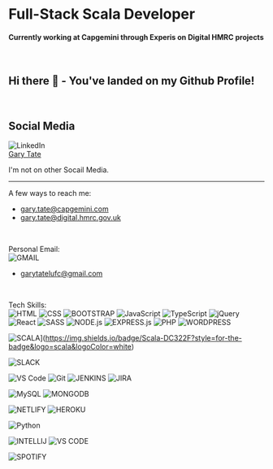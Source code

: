 # Full-Stack Scala Developer
#### Currently working at Capgemini through Experis on Digital HMRC projects

<br>

## Hi there 👋 - You've landed on my Github Profile!

<br>

## Social Media
![LinkedIn](https://img.shields.io/badge/LinkedIn-0077B5?style=for-the-badge&logo=linkedin&logoColor=white)
<br>
[Gary Tate](https://www.linkedin.com/in/gary-tate-124307209/)

I'm not on other Socail Media.

<hr>

A few ways to reach me: 
- gary.tate@capgemini.com
- gary.tate@digital.hmrc.gov.uk

<br>

Personal Email: <br>
![GMAIL](https://img.shields.io/badge/Gmail-D14836?style=for-the-badge&logo=gmail&logoColor=white)
- garytatelufc@gmail.com

<br>

Tech Skills:
<br>
![HTML](https://img.shields.io/badge/HTML5-E34F26?style=for-the-badge&logo=html5&logoColor=white)
![CSS](https://img.shields.io/badge/-css3-1572B6?&style=for-the-badge&logo=css3&logoColor=white)
![BOOTSTRAP](https://img.shields.io/badge/Bootstrap-563D7C?style=for-the-badge&logo=bootstrap&logoColor=white)
![JavaScript](https://img.shields.io/badge/-javascript-F7DF1E?&style=for-the-badge&logo=javascript&logoColor=black)
![TypeScript](https://img.shields.io/badge/TypeScript-007ACC?style=for-the-badge&logo=typescript&logoColor=white)
![jQuery](https://img.shields.io/badge/jQuery-0769AD?style=for-the-badge&logo=jquery&logoColor=white)
![React](https://img.shields.io/badge/-ReactJS-grey?&style=for-the-badge&logo=react&logoColor=61DAFB) 
![SASS](https://img.shields.io/badge/Sass-CC6699?style=for-the-badge&logo=sass&logoColor=white)
![NODE.js](https://img.shields.io/badge/Node.js-43853D?style=for-the-badge&logo=node.js&logoColor=white)
![EXPRESS.js]([https://img.shields.io/badge/PHP-777BB4?style=for-the-badge&logo=php&logoColor=white](https://img.shields.io/badge/Express.js-404D59?style=for-the-badge))
![PHP](https://img.shields.io/badge/PHP-777BB4?style=for-the-badge&logo=php&logoColor=white)
![WORDPRESS](https://img.shields.io/badge/Wordpress-21759B?style=for-the-badge&logo=wordpress&logoColor=white)

![SCALA](https://img.shields.io/badge/scala?style=for-the-badge&logo=sass&logoColor=white)](https://img.shields.io/badge/Scala-DC322F?style=for-the-badge&logo=scala&logoColor=white)

![SLACK](https://img.shields.io/badge/Slack-4A154B?style=for-the-badge&logo=slack&logoColor=white)

![VS Code](https://img.shields.io/badge/-VSCode-007ACC?&style=for-the-badge&logo=visual-studio-code&logoColor=white) 
![Git](https://img.shields.io/badge/-Git-F05032?&style=for-the-badge&logo=git&logoColor=white)
![JENKINS](https://img.shields.io/badge/Jenkins-D24939?style=for-the-badge&logo=Jenkins&logoColor=white)
![JIRA](https://img.shields.io/badge/Jira-0052CC?style=for-the-badge&logo=Jira&logoColor=white)

![MySQL](https://img.shields.io/badge/MySQL-00000F?style=for-the-badge&logo=mysql&logoColor=white)
![MONGODB](https://img.shields.io/badge/MongoDB-4EA94B?style=for-the-badge&logo=mongodb&logoColor=white)

![NETLIFY](https://img.shields.io/badge/Netlify-00C7B7?style=for-the-badge&logo=netlify&logoColor=white)
![HEROKU](https://img.shields.io/badge/Heroku-430098?style=for-the-badge&logo=heroku&logoColor=white)

![Python](https://img.shields.io/badge/Python-3776AB?style=for-the-badge&logo=python&logoColor=white)

![INTELLIJ](https://img.shields.io/badge/IntelliJ_IDEA-000000.svg?style=for-the-badge&logo=intellij-idea&logoColor=white)
![VS CODE](https://img.shields.io/badge/Visual_Studio_Code-0078D4?style=for-the-badge&logo=visual%20studio%20code&logoColor=white)


![SPOTIFY](https://img.shields.io/badge/Spotify-1ED760?&style=for-the-badge&logo=spotify&logoColor=white)
